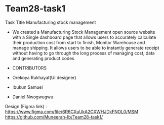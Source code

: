 # Team28-task1

Task Title
Manufacturing stock management 

* We created a Manufacturing Stock Management open source website with a Single dashboard page that allows users to accurately calculate their production cost from start to finish, Monitor Warehouse and manage shipping. 
It allows users to be able to instantly generate receipt without having to go through the long process of managing cost, data and generating product codes.

* CONTRIBUTORS
* Orekoya Rukhayat(Ui designer)
* Ibukun Samuel
* Daniel Nwogwugwu


Design (Figma link) : https://www.figma.com/file/6R6CXuUkA2CXWHJDkFNOL0/MSM
https://github.com/Muneerah-Ib/Team28-task1/
